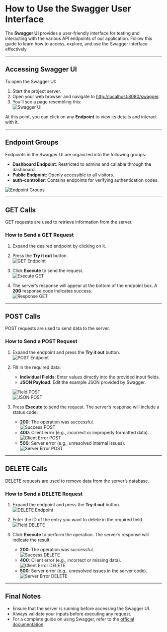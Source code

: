 # How to Use the Swagger User Interface  

The **Swagger UI** provides a user-friendly interface for testing and interacting with the various API endpoints of our application. Follow this guide to learn how to access, explore, and use the Swagger interface effectively.  

---

## Accessing Swagger UI  

To open the Swagger UI:  

1. Start the project server.  
2. Open your web browser and navigate to [http://localhost:8080/swagger](http://localhost:8080/swagger).  
3. You’ll see a page resembling this:  
   ![Swagger UI](./immagini/swagger1.png)  

At this point, you can click on any **Endpoint** to view its details and interact with it.  

---

## Endpoint Groups  

Endpoints in the Swagger UI are organized into the following groups:  

- **Dashboard Endpoint**: Restricted to admins and callable through the dashboard.  
- **Public Endpoint**: Openly accessible to all visitors.  
- **auth-controller**: Contains endpoints for verifying authentication codes.  

![Endpoint Groups](./immagini/swagger3.png)  

---

## GET Calls  

GET requests are used to retrieve information from the server.  

### How to Send a GET Request  

1. Expand the desired endpoint by clicking on it.  
2. Press the **Try it out** button.  
   ![GET Endpoint](./immagini/swagger4.png)  

3. Click **Execute** to send the request.  
   ![Execute GET](./immagini/swagger5.png)  

4. The server’s response will appear at the bottom of the endpoint box. A **200** response code indicates success.  
   ![Response GET](./immagini/swagger6.png)  

---

## POST Calls  

POST requests are used to send data to the server.  

### How to Send a POST Request  

1. Expand the endpoint and press the **Try it out** button.  
   ![POST Endpoint](./immagini/swagger2.png)  

2. Fill in the required data:  
   - **Individual Fields**: Enter values directly into the provided input fields.  
   - **JSON Payload**: Edit the example JSON provided by Swagger.
     
   ![Field POST](./immagini/swagger7.png)  
   ![JSON POST](./immagini/swagger8.png)  

3. Press **Execute** to send the request. The server’s response will include a status code:  
   - **200**: The operation was successful.  
     ![Success POST](./immagini/swagger10.png)  
   - **400**: Client error (e.g., incorrect or improperly formatted data).  
     ![Client Error POST](./immagini/swagger11.png)  
   - **500**: Server error (e.g., unresolved internal issues).  
     ![Server Error POST](./immagini/swagger12.png)  

---

## DELETE Calls  

DELETE requests are used to remove data from the server’s database.  

### How to Send a DELETE Request  

1. Expand the endpoint and press the **Try it out** button.  
   ![DELETE Endpoint](./immagini/swagger13.png)  

2. Enter the ID of the entry you want to delete in the required field.  
   ![Field DELETE](./immagini/swagger14.png)  

3. Click **Execute** to perform the operation. The server’s response will indicate the result:  
   - **200**: The operation was successful.  
     ![Success DELETE](./immagini/swagger15.png)  
   - **400**: Client error (e.g., incorrect or missing data).  
     ![Client Error DELETE](./immagini/swagger16.png)  
   - **500**: Server error (e.g., unresolved issues in the server code).  
     ![Server Error DELETE](./immagini/swagger17.png)  

---

## Final Notes  

- Ensure that the server is running before accessing the Swagger UI.  
- Always validate your inputs before executing any request.  
- For a complete guide on using Swagger, refer to the [official documentation](https://swagger.io/tools/swagger-ui/).
